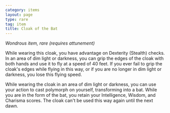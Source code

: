 ```yaml
---
category: items
layout: page
type: rare
tag: item
title: Cloak of the Bat 
---
```

_Wondrous item, rare (requires attunement)_ 

While wearing this cloak, you have advantage on Dexterity (Stealth) checks. In an area of dim light or darkness, you can grip the edges of the cloak with both hands and use it to fly at a speed of 40 feet. If you ever fail to grip the cloak's edges while flying in this way, or if you are no longer in dim light or darkness, you lose this flying speed.

While wearing the cloak in an area of dim light or darkness, you can use your action to cast polymorph on yourself, transforming into a bat. While you are in the form of the bat, you retain your Intelligence, Wisdom, and Charisma scores. The cloak can't be used this way again until the next dawn. 
